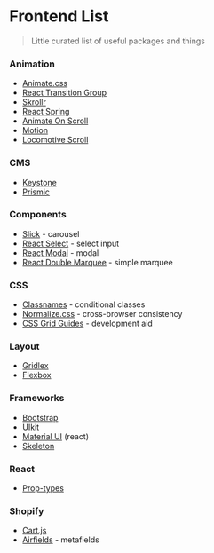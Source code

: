 # Frontend List
> Little curated list of useful packages and things


### Animation
- [Animate.css](https://animate.style/)
- [React Transition Group](http://reactcommunity.org/react-transition-group/css-transition)
- [Skrollr](https://prinzhorn.github.io/skrollr/)
- [React Spring](https://www.react-spring.io/docs/props/parallax)
- [Animate On Scroll](http://michalsnik.github.io/aos/)
- [Motion](https://www.framer.com/api/motion/animation/)
- [Locomotive Scroll](https://locomotivemtl.github.io/locomotive-scroll/)

### CMS
- [Keystone](https://www.keystonejs.com/)
- [Prismic](https://prismic.io/)

### Components
- [Slick](https://github.com/kenwheeler/slick/) - carousel
- [React Select](https://react-select.com/home) - select input
- [React Modal](http://reactcommunity.org/react-modal/) - modal
- [React Double Marquee](https://www.npmjs.com/package/react-double-marquee) - simple marquee

### CSS
- [Classnames](https://github.com/JedWatson/classnames) - conditional classes
- [Normalize.css](https://github.com/necolas/normalize.css/) - cross-browser consistency
- [CSS Grid Guides](https://www.npmjs.com/package/css-grid-guides) - development aid

### Layout
- [Gridlex](https://gridlex.devlint.fr/)
- [Flexbox](https://css-tricks.com/snippets/css/a-guide-to-flexbox/)

### Frameworks
- [Bootstrap](https://getbootstrap.com/docs/4.5/getting-started/introduction/)
- [UIkit](https://getuikit.com/docs/introduction)
- [Material UI](https://material-ui.com/) (react)
- [Skeleton](http://getskeleton.com/)

### React
- [Prop-types](https://github.com/facebook/prop-types)

### Shopify
- [Cart.js](https://cartjs.org/)
- [Airfields](https://www.airfields.io/) - metafields
